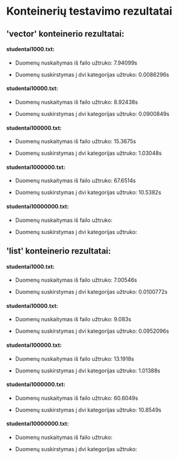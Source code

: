 # Konteinerių testavimo rezultatai
## 'vector' konteinerio rezultatai: 
#### studentai1000.txt: 
- Duomenų nuskaitymas iš failo užtruko: 7.94099s 

- Duomenų suskirstymas į dvi kategorijas užtruko: 0.0086296s

#### studentai10000.txt:
- Duomenų nuskaitymas iš failo užtruko: 8.92438s

- Duomenų suskirstymas į dvi kategorijas užtruko: 0.0900849s

#### studentai100000.txt:
- Duomenų nuskaitymas iš failo užtruko: 15.3675s

- Duomenų suskirstymas į dvi kategorijas užtruko: 1.03048s

#### studentai1000000.txt:
- Duomenų nuskaitymas iš failo užtruko: 67.6514s

- Duomenų suskirstymas į dvi kategorijas užtruko: 10.5382s

#### studentai10000000.txt:
- Duomenų nuskaitymas iš failo užtruko: 

- Duomenų suskirstymas į dvi kategorijas užtruko: 

## 'list' konteinerio rezultatai:
#### studentai1000.txt: 
- Duomenų nuskaitymas iš failo užtruko: 7.00546s

- Duomenų suskirstymas į dvi kategorijas užtruko: 0.0100772s

#### studentai10000.txt:
- Duomenų nuskaitymas iš failo užtruko: 9.083s

- Duomenų suskirstymas į dvi kategorijas užtruko: 0.0952096s

#### studentai100000.txt:
- Duomenų nuskaitymas iš failo užtruko: 13.1918s

- Duomenų suskirstymas į dvi kategorijas užtruko: 1.01388s

#### studentai1000000.txt:
- Duomenų nuskaitymas iš failo užtruko: 60.6049s

- Duomenų suskirstymas į dvi kategorijas užtruko: 10.8549s

#### studentai10000000.txt:
- Duomenų nuskaitymas iš failo užtruko:

- Duomenų suskirstymas į dvi kategorijas užtruko:
